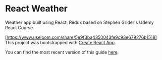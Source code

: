 # React Weather

Weather app built using React, Redux based on Stephen Grider's Udemy React Course

[https://www.useloom.com/share/5e9f3ba4350043fe9c93e679276b1518]
This project was bootstrapped with [Create React App](https://github.com/facebookincubator/create-react-app).

You can find the most recent version of this guide [here](https://github.com/facebookincubator/create-react-app/blob/master/packages/react-scripts/template/README.md).
